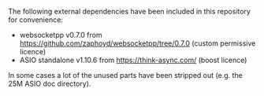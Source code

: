 The following external dependencies have been included in this repository for convenience:

* websocketpp v0.7.0 from https://github.com/zaphoyd/websocketpp/tree/0.7.0 (custom permissive licence)
* ASIO standalone v1.10.6 from https://think-async.com/ (boost licence)

In some cases a lot of the unused parts have been stripped out (e.g. the 25M ASIO doc directory).
